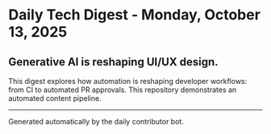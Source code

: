 # Daily Tech Digest - Monday, October 13, 2025

## Generative AI is reshaping UI/UX design.

This digest explores how automation is reshaping developer workflows: from CI to automated PR approvals. This repository demonstrates an automated content pipeline.

---

Generated automatically by the daily contributor bot.